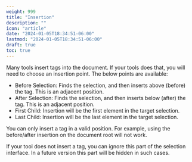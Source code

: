 ```yaml
---
weight: 999
title: "Insertion"
description: ""
icon: "article"
date: "2024-01-05T18:34:51-06:00"
lastmod: "2024-01-05T18:34:51-06:00"
draft: true
toc: true
---
```


Many tools insert tags into the document. If your tools does that, you will need to choose an insertion point. The below points are available:

- Before Selection: Finds the selection, and then inserts above (before) the tag. This is an adjacent position.
- After Selection: Finds the selection, and then inserts below (after) the tag. This is an adjacent position.
- First Child: Insertion will be the first element in the target selection.
- Last Child: Insertion will be the last element in the target selection.

You can only insert a tag in a valid position. For example, using the before/after insertion on the document root will not work.

If your tool does not insert a tag, you can ignore this part of the selection interface. In a future version this part will be hidden in such cases.